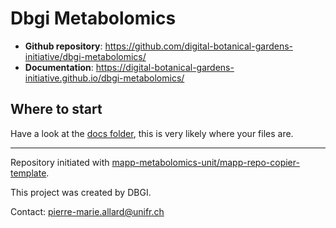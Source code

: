 # Dbgi Metabolomics



- **Github repository**: <https://github.com/digital-botanical-gardens-initiative/dbgi-metabolomics/>
- **Documentation**: <https://digital-botanical-gardens-initiative.github.io/dbgi-metabolomics/>

## Where to start

Have a look at the [docs folder](https://github.com/digital-botanical-gardens-initiative/dbgi-metabolomics/docs), this is very likely where your files are.

---
Repository initiated with [mapp-metabolomics-unit/mapp-repo-copier-template](https://github.com/mapp-metabolomics-unit/mapp-repo-copier-template).

This project was created by DBGI.

Contact: pierre-marie.allard@unifr.ch